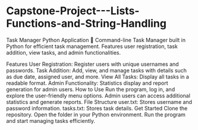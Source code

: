 # Capstone-Project---Lists-Functions-and-String-Handling
Task Manager Python Application
🚀 Command-line Task Manager built in Python for efficient task management. Features user registration, task addition, view tasks, and admin functionalities.

Features
User Registration: Register users with unique usernames and passwords.
Task Addition: Add, view, and manage tasks with details such as due date, assigned user, and more.
View All Tasks: Display all tasks in a readable format.
Admin Functionality: Statistics display and report generation for admin users.
How to Use
Run the program, log in, and explore the user-friendly menu options.
Admin users can access additional statistics and generate reports.
File Structure
user.txt: Stores username and password information.
tasks.txt: Stores task details.
Get Started
Clone the repository.
Open the folder in your Python environment.
Run the program and start managing tasks efficiently.
